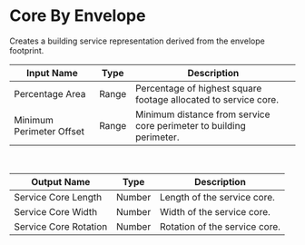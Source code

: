 
            
# Core By Envelope

Creates a building service representation derived from the envelope footprint.

|Input Name|Type|Description|
|---|---|---|
|Percentage Area|Range|Percentage of highest square footage allocated to service core.|
|Minimum Perimeter Offset|Range|Minimum distance from service core perimeter to building perimeter.|


<br>

|Output Name|Type|Description|
|---|---|---|
|Service Core Length|Number|Length of the service core.|
|Service Core Width|Number|Width of the service core.|
|Service Core Rotation|Number|Rotation of the service core.|

